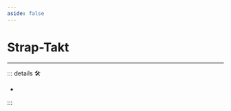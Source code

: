 ```yaml
---
aside: false
---
```

# Strap-Takt

---

<!-- =================================================== -->
<!-- =================================================== -->
<!-- =================================================== -->
<!-- =================================================== -->
<!-- =================================================== -->
::: details 🛠

-

:::
